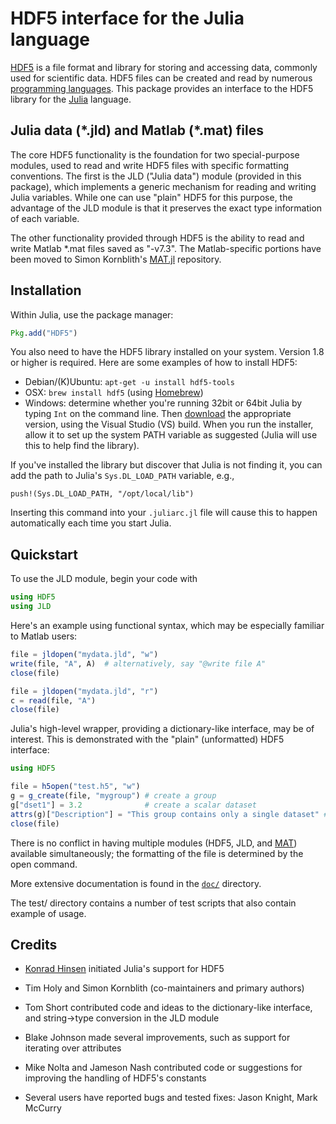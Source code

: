 # HDF5 interface for the Julia language

[HDF5][HDF5] is a file format and library for storing and accessing
data, commonly used for scientific data. HDF5 files can be created and
read by numerous [programming
languages](http://www.hdfgroup.org/tools5desc.html).  This package
provides an interface to the HDF5 library for the
[Julia][Julia] language.

## Julia data (\*.jld) and Matlab (\*.mat) files

The core HDF5 functionality is the foundation for two special-purpose
modules, used to read and write HDF5 files with specific formatting
conventions. The first is the JLD ("Julia data") module (provided in
this package), which implements a generic mechanism for reading and
writing Julia variables. While one can use "plain" HDF5 for this
purpose, the advantage of the JLD module is that it preserves the
exact type information of each variable.

The other functionality provided through HDF5 is the ability to read
and write Matlab \*.mat files saved as "-v7.3". The Matlab-specific
portions have been moved to Simon Kornblith's
[MAT.jl](https://github.com/simonster/MAT.jl) repository.

## Installation

Within Julia, use the package manager:
```julia
Pkg.add("HDF5")
```

You also need to have the HDF5 library installed on your
system. Version 1.8 or higher is required. Here are some examples of
how to install HDF5:

- Debian/(K)Ubuntu: `apt-get -u install hdf5-tools`
- OSX: `brew install hdf5` (using [Homebrew](http://mxcl.github.com/homebrew/))
- Windows: determine whether you're running 32bit or 64bit Julia by
  typing `Int` on the command line. Then
  [download](http://www.hdfgroup.org/HDF5/release/obtain5.html) the
  appropriate version, using the Visual Studio (VS) build. When you
  run the installer, allow it to set up the system PATH variable as
  suggested (Julia will use this to help find the library).

If you've installed the library but discover that Julia is not finding
it, you can add the path to Julia's `Sys.DL_LOAD_PATH` variable, e.g.,
```
push!(Sys.DL_LOAD_PATH, "/opt/local/lib")
```
Inserting this command into your `.juliarc.jl` file will cause this to
happen automatically each time you start Julia.

## Quickstart

To use the JLD module, begin your code with

```julia
using HDF5
using JLD
```

Here's an example using functional syntax, which may be especially
familiar to Matlab users:

```julia
file = jldopen("mydata.jld", "w")
write(file, "A", A)  # alternatively, say "@write file A"
close(file)

file = jldopen("mydata.jld", "r")
c = read(file, "A")
close(file)
```

Julia's high-level wrapper, providing a dictionary-like interface, may
be of interest. This is demonstrated with the "plain" (unformatted)
HDF5 interface:

```julia
using HDF5

file = h5open("test.h5", "w")
g = g_create(file, "mygroup") # create a group
g["dset1"] = 3.2              # create a scalar dataset
attrs(g)["Description"] = "This group contains only a single dataset" # an attribute
close(file)
```

There is no conflict in having multiple modules (HDF5, JLD, and
[MAT](https://github.com/simonster/MAT.jl)) available simultaneously;
the formatting of the file is determined by the open command.

More extensive documentation is found in the [`doc/`](doc/) directory.

The test/ directory contains a number of test scripts that also
contain example of usage.

## Credits

- [Konrad Hinsen](https://github.com/khinsen/julia_hdf5) initiated
  Julia's support for HDF5

- Tim Holy and Simon Kornblith (co-maintainers and primary authors)

- Tom Short contributed code and ideas to the dictionary-like
  interface, and string->type conversion in the JLD module

- Blake Johnson made several improvements, such as support for
  iterating over attributes

- Mike Nolta and Jameson Nash contributed code or suggestions for
  improving the handling of HDF5's constants

- Several users have reported bugs and tested fixes: Jason Knight,
  Mark McCurry


[Julia]: http://julialang.org "Julia"
[HDF5]: http://www.hdfgroup.org/HDF5/ "HDF5"
